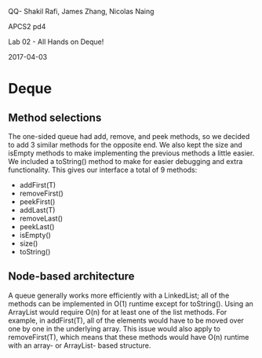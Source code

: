 QQ- Shakil Rafi, James Zhang, Nicolas Naing

APCS2 pd4

Lab 02 - All Hands on Deque!

2017-04-03

# Deque

## Method selections
The one-sided queue had add, remove, and peek methods, so we decided to add 3 similar methods for the opposite end. We also kept the size and isEmpty methods to make implementing the previous methods a little easier. We included a toString() method to make for easier debugging and extra functionality. This gives our interface a total of 9 methods:
- addFirst(T)
- removeFirst()
- peekFirst()
- addLast(T)
- removeLast()
- peekLast()
- isEmpty()
- size()
- toString()

## Node-based architecture
A queue generally works more efficiently with a LinkedList; all of the methods can be implemented in O(1) runtime except for
toString(). Using an ArrayList would require O(n) for at least one of the list methods. For example, in addFirst(T), all of the
elements would have to be moved over one by one in the underlying array. This issue would also apply to removeFirst(T), which means
that these methods would have O(n) runtime with an array- or ArrayList- based structure.
